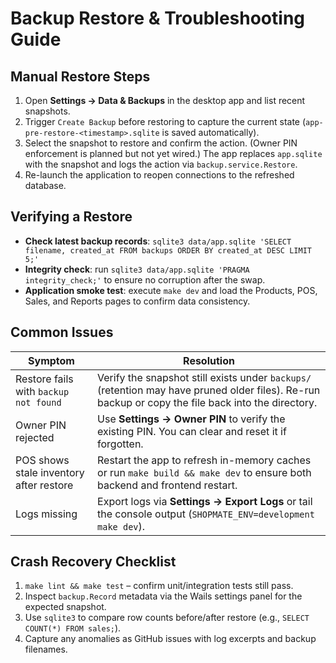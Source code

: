 # Backup Restore & Troubleshooting Guide

## Manual Restore Steps
1. Open **Settings → Data & Backups** in the desktop app and list recent snapshots.
2. Trigger `Create Backup` before restoring to capture the current state (`app-pre-restore-<timestamp>.sqlite` is saved automatically).
3. Select the snapshot to restore and confirm the action. (Owner PIN enforcement is planned but not yet wired.) The app replaces `app.sqlite` with the snapshot and logs the action via `backup.service.Restore`.
4. Re-launch the application to reopen connections to the refreshed database.

## Verifying a Restore
- **Check latest backup records**: `sqlite3 data/app.sqlite 'SELECT filename, created_at FROM backups ORDER BY created_at DESC LIMIT 5;'`
- **Integrity check**: run `sqlite3 data/app.sqlite 'PRAGMA integrity_check;'` to ensure no corruption after the swap.
- **Application smoke test**: execute `make dev` and load the Products, POS, Sales, and Reports pages to confirm data consistency.

## Common Issues
| Symptom | Resolution |
| --- | --- |
| Restore fails with `backup not found` | Verify the snapshot still exists under `backups/` (retention may have pruned older files). Re-run backup or copy the file back into the directory. |
| Owner PIN rejected | Use **Settings → Owner PIN** to verify the existing PIN. You can clear and reset it if forgotten. |
| POS shows stale inventory after restore | Restart the app to refresh in-memory caches or run `make build && make dev` to ensure both backend and frontend restart. |
| Logs missing | Export logs via **Settings → Export Logs** or tail the console output (`SHOPMATE_ENV=development make dev`). |

## Crash Recovery Checklist
1. `make lint && make test` – confirm unit/integration tests still pass.
2. Inspect `backup.Record` metadata via the Wails settings panel for the expected snapshot.
3. Use `sqlite3` to compare row counts before/after restore (e.g., `SELECT COUNT(*) FROM sales;`).
4. Capture any anomalies as GitHub issues with log excerpts and backup filenames.
